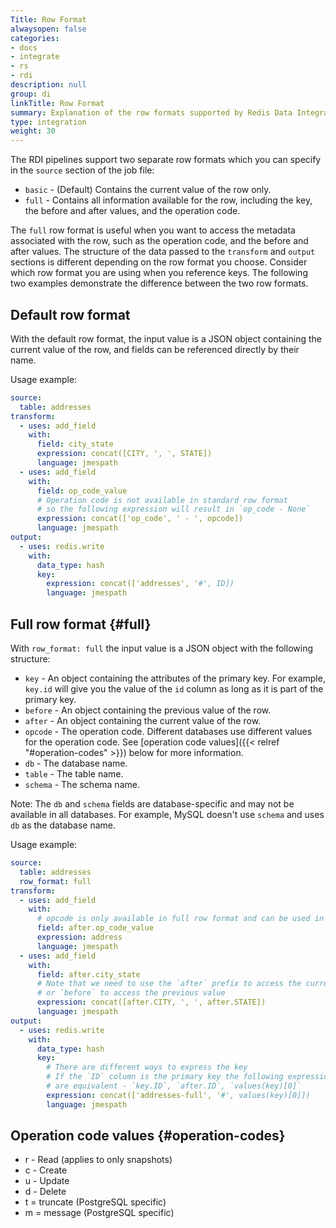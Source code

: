```yaml
---
Title: Row Format
alwaysopen: false
categories:
- docs
- integrate
- rs
- rdi
description: null
group: di
linkTitle: Row Format
summary: Explanation of the row formats supported by Redis Data Integration jobs.
type: integration
weight: 30
---
```



The RDI pipelines support two separate row formats which you can specify in the `source` section of the job file:

- `basic` - (Default) Contains the current value of the row only.
- `full` - Contains all information available for the row, including the key, the before and after values, and the operation code.

The `full` row format is useful when you want to access the metadata associated with the row, such as the operation code, and the before and after values.
The structure of the data passed to the `transform` and `output` sections is different depending on the row format you choose. Consider which row format you are using when you reference keys.
The following two examples demonstrate the difference between the two row formats.

## Default row format

With the default row format, the input value is a JSON object containing the current value of the row, and fields can be referenced directly by their name.

Usage example:

```yaml
source:
  table: addresses
transform:
  - uses: add_field
    with:
      field: city_state
      expression: concat([CITY, ', ', STATE])
      language: jmespath
  - uses: add_field
    with:
      field: op_code_value
      # Operation code is not available in standard row format
      # so the following expression will result in `op_code - None`
      expression: concat(['op_code', ' - ', opcode])
      language: jmespath
output:
  - uses: redis.write
    with:
      data_type: hash
      key:
        expression: concat(['addresses', '#', ID])
        language: jmespath
```


## Full row format {#full}

With `row_format: full` the input value is a JSON object with the following structure:

- `key` - An object containing the attributes of the primary key. For example, `key.id` will give you the value of the `id` column as long as it is part of the primary key.
- `before` - An object containing the previous value of the row.
- `after` - An object containing the current value of the row.
- `opcode` - The operation code. Different databases use different values for the operation code. See [operation code values]({{< relref "#operation-codes" >}}) below for more information.
- `db` - The database name.
- `table` - The table name.
- `schema` - The schema name. 
 
Note: The `db` and `schema` fields are database-specific and may not be available in all databases. For example, MySQL doesn't use `schema` and uses `db` as the database name.


Usage example:

```yaml
source:
  table: addresses
  row_format: full
transform:
  - uses: add_field
    with:
      # opcode is only available in full row format and can be used in the transformations
      field: after.op_code_value
      expression: address
      language: jmespath
  - uses: add_field
    with:
      field: after.city_state
      # Note that we need to use the `after` prefix to access the current value of the row
      # or `before` to access the previous value
      expression: concat([after.CITY, ', ', after.STATE])
      language: jmespath
output:
  - uses: redis.write
    with:
      data_type: hash
      key:
        # There are different ways to express the key
        # If the `ID` column is the primary key the following expressions 
        # are equivalent - `key.ID`, `after.ID`, `values(key)[0]`
        expression: concat(['addresses-full', '#', values(key)[0]])
        language: jmespath
```

## Operation code values {#operation-codes}

- r - Read (applies to only snapshots)
- c - Create
- u - Update
- d - Delete
- t = truncate (PostgreSQL specific)
- m = message (PostgreSQL specific)
